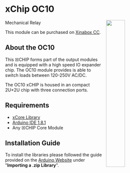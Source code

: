 # xChip OC10
<img src="extras/OC10_B.JPG" width="35%" height="auto" align="right">
Mechanical Relay

This module can be purchased on [Xinabox CC](https://xinabox.cc/products/OC10/).

## About the OC10
This ☒CHIP forms part of the output modules and is equipped with a high speed IO expander chip. The OC10 module provides is able to switch loads between 120-250V AC/DC.	

The OC10 xCHIP is housed in an compact 2U×2U chip with three connection ports.

## Requirements
  - [xCore Library](https://github.com/xinabox/xCore)
  - [Arduino IDE 1.8.1](https://www.arduino.cc/en/main/software)
  - Any ☒CHIP Core Module

## Installation Guide
To install the libraries please followed the guide provided on the [Arduino Website](https://www.arduino.cc/en/Guide/Libraries) under "**Importing a .zip Library**".


